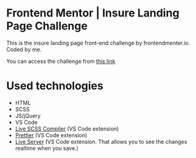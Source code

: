 # Frontend Mentor | Insure Landing Page Challenge

This is the insure landing page front-end challenge by frontendmenter.io. Coded by me.

You can access the challenge from <a href="https://www.frontendmentor.io/challenges/insure-landing-page-uTU68JV8">this link</a>

# Used technologies

- HTML
- SCSS
- JS/jQuery
- VS Code
- <a href="https://marketplace.visualstudio.com/items?itemName=ritwickdey.live-sass" target="_blank">Live SCSS Compiler</a> (VS Code extension)
- <a href="https://marketplace.visualstudio.com/items?itemName=esbenp.prettier-vscode" target="_blank">Prettier</a> (VS Code extension)
- <a href="https://marketplace.visualstudio.com/items?itemName=ritwickdey.LiveServer" target="_blank">Live Server</a> (VS Code extension. That allows you to see the changes realtime when you save.)
